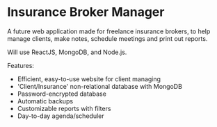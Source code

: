# Insurance Broker Manager

A future web application made for freelance insurance brokers, to help manage clients, make notes, schedule meetings and print out reports.

Will use ReactJS, MongoDB, and Node.js.

Features:
- Efficient, easy-to-use website for client managing
- 'Client/Insurance' non-relational database with MongoDB
- Password-encrypted database
- Automatic backups
- Customizable reports with filters
- Day-to-day agenda/scheduler


